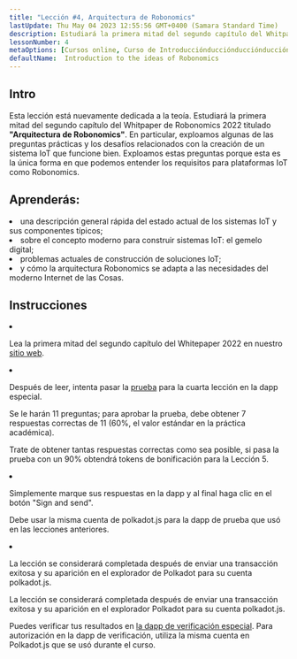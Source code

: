 ```yaml
---
title: "Lección #4, Arquitectura de Robonomics"
lastUpdate: Thu May 04 2023 12:55:56 GMT+0400 (Samara Standard Time)
description: Estudiará la primera mitad del segundo capítulo del Whitpaper de Robonomics 2022 titulado "Arquitectura de Robonomics".
lessonNumber: 4
metaOptions: [Cursos online, Curso de Introducciónducciónducciónducciónducciónducciónducción]
defaultName:  Introduction to the ideas of Robonomics
---
```



## Intro

Esta lección está nuevamente dedicada a la teoía. Estudiará la primera mitad del segundo capítulo del Whitpaper de Robonomics 2022 titulado **"Arquitectura de Robonomics"**. En particular, exploamos algunas de las preguntas prácticas y los desafíos relacionados con la creación de un sistema IoT que funcione bien. Exploamos estas preguntas porque esta es la única forma en que podemos entender los requisitos para plataformas IoT como Robonomics.


## Aprenderás:

<List>

<li>
una descripción general rápida del estado actual de los sistemas IoT y sus componentes típicos;
</li>

<li>
sobre el concepto moderno para construir sistemas IoT: el gemelo digital;
</li>

<li>
problemas actuales de construcción de soluciones IoT;
</li>

<li>
y cómo la arquitectura Robonomics se adapta a las necesidades del moderno Internet de las Cosas.
</li>

</List>


## Instrucciones

<List type="numbers">

<li>

Lea la primera mitad del segundo capítulo del Whitepaper 2022 en nuestro [sitio web](https://robonomics.network/architecture/).

</li>

<li>

Después de leer, intenta pasar la [prueba](https://lesson4.robonomics.academy/) para la cuarta lección en la dapp especial.

Se le harán 11 preguntas; para aprobar la prueba, debe obtener 7 respuestas correctas de 11 (60%, el valor estándar en la práctica académica). 

Trate de obtener tantas respuestas correctas como sea posible, si pasa la prueba con un 90% obtendrá tokens de bonificación para la Lección 5.

</li>

<li>

Simplemente marque sus respuestas en la dapp y al final haga clic en el botón "Sign and send".

Debe usar la misma cuenta de polkadot.js para la dapp de prueba que usó en las lecciones anteriores.

</li>

<li>

La lección se considerará completada después de enviar una transacción exitosa y su aparición en el explorador de Polkadot para su cuenta polkadot.js.

</li>
</List>


<Result>

La lección se considerará completada después de enviar una transacción exitosa y su aparición en el explorador Polkadot para su cuenta polkadot.js.

Puedes verificar tus resultados en [la dapp de verificación especial](https://lk.robonomics.academy/). Para autorización en la dapp de verificación, utiliza la misma cuenta en Polkadot.js que se usó durante el curso.

</Result>